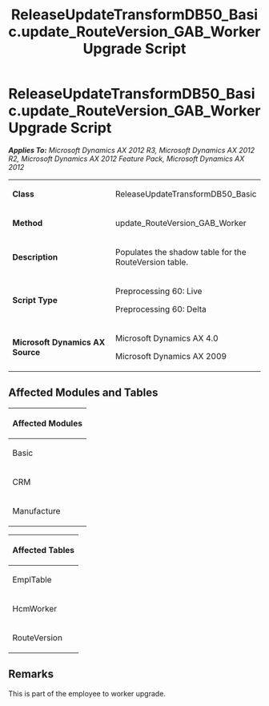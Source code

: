 ﻿---
title: ReleaseUpdateTransformDB50_Basic.update_RouteVersion_GAB_Worker Upgrade Script
TOCTitle: ReleaseUpdateTransformDB50_Basic.update_RouteVersion_GAB_Worker Upgrade Script
ms:assetid: 1b6e6645-4d3c-d9e1-fc79-5ea7f1e96cec
ms:mtpsurl: https://msdn.microsoft.com/en-us/library/JJ718680(v=AX.60)
ms:contentKeyID: 49706963
ms.date: 05/18/2015
mtps_version: v=AX.60
---

# ReleaseUpdateTransformDB50\_Basic.update\_RouteVersion\_GAB\_Worker Upgrade Script 


_**Applies To:** Microsoft Dynamics AX 2012 R3, Microsoft Dynamics AX 2012 R2, Microsoft Dynamics AX 2012 Feature Pack, Microsoft Dynamics AX 2012_

<table>
<colgroup>
<col style="width: 50%" />
<col style="width: 50%" />
</colgroup>
<tbody>
<tr class="odd">
<td><p><strong>Class</strong></p></td>
<td><p>ReleaseUpdateTransformDB50_Basic</p></td>
</tr>
<tr class="even">
<td><p><strong>Method</strong></p></td>
<td><p>update_RouteVersion_GAB_Worker</p></td>
</tr>
<tr class="odd">
<td><p><strong>Description</strong></p></td>
<td><p>Populates the shadow table for the RouteVersion table.</p></td>
</tr>
<tr class="even">
<td><p><strong>Script Type</strong></p></td>
<td><p>Preprocessing 60: Live</p>
<p>Preprocessing 60: Delta</p></td>
</tr>
<tr class="odd">
<td><p><strong>Microsoft Dynamics AX Source</strong></p></td>
<td><p>Microsoft Dynamics AX 4.0</p>
<p>Microsoft Dynamics AX 2009</p></td>
</tr>
</tbody>
</table>


## Affected Modules and Tables

<table>
<colgroup>
<col style="width: 100%" />
</colgroup>
<thead>
<tr class="header">
<th><p>Affected Modules</p></th>
</tr>
</thead>
<tbody>
<tr class="odd">
<td><p>Basic</p></td>
</tr>
<tr class="even">
<td><p>CRM</p></td>
</tr>
<tr class="odd">
<td><p>Manufacture</p></td>
</tr>
</tbody>
</table>


<table>
<colgroup>
<col style="width: 100%" />
</colgroup>
<thead>
<tr class="header">
<th><p>Affected Tables</p></th>
</tr>
</thead>
<tbody>
<tr class="odd">
<td><p>EmplTable</p></td>
</tr>
<tr class="even">
<td><p>HcmWorker</p></td>
</tr>
<tr class="odd">
<td><p>RouteVersion</p></td>
</tr>
</tbody>
</table>


## Remarks

This is part of the employee to worker upgrade.

  


